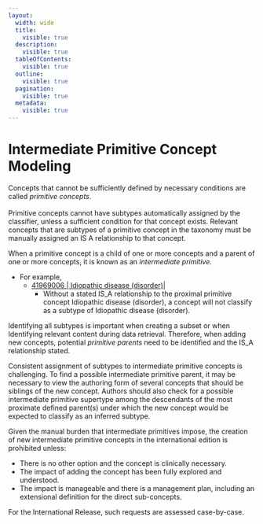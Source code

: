 ```yaml
---
layout:
  width: wide
  title:
    visible: true
  description:
    visible: true
  tableOfContents:
    visible: true
  outline:
    visible: true
  pagination:
    visible: true
  metadata:
    visible: true
---
```


# Intermediate Primitive Concept Modeling

Concepts that cannot be sufficiently defined by necessary conditions are called _primitive concepts_. \
\
Primitive concepts cannot have subtypes automatically assigned by the classifier, unless a sufficient condition for that concept exists. Relevant concepts that are subtypes of a primitive concept in the taxonomy must be manually assigned an IS A relationship to that concept.  &#x20;

When a primitive concept is a child of one or more concepts and a parent of one or more concepts, it is known as an _intermediate primitive_.

* For example,
  * [41969006 | Idiopathic disease (disorder)|](http://snomed.info/id/41969006)
    * Without a stated IS\_A relationship to the proximal primitive concept Idiopathic disease (disorder), a concept will not classify as a subtype of Idiopathic disease (disorder).&#x20;

Identifying all subtypes is important when creating a subset or when Identifying relevant content during data retrieval. Therefore, when adding new concepts, potential _primitive parents_ need to be identified and the IS\_A relationship stated.&#x20;

Consistent assignment of subtypes to intermediate primitive concepts is challenging.  To find a possible intermediate primitive parent, it may be necessary to view the authoring form of several concepts that should be siblings of the new concept.  Authors should also check for a possible intermediate primitive supertype among the descendants of the most proximate defined parent(s) under which the new concept would be expected to classify as an inferred subtype.&#x20;

Given the manual burden that intermediate primitives impose, the creation of new intermediate primitive concepts in the international edition is prohibited unless:

* There is no other option and the concept is clinically necessary.
* The impact of adding the concept has been fully explored and understood.
* The impact is manageable and there is a management plan, including an extensional definition for the direct sub-concepts.

For the International Release, such requests are assessed case-by-case.
